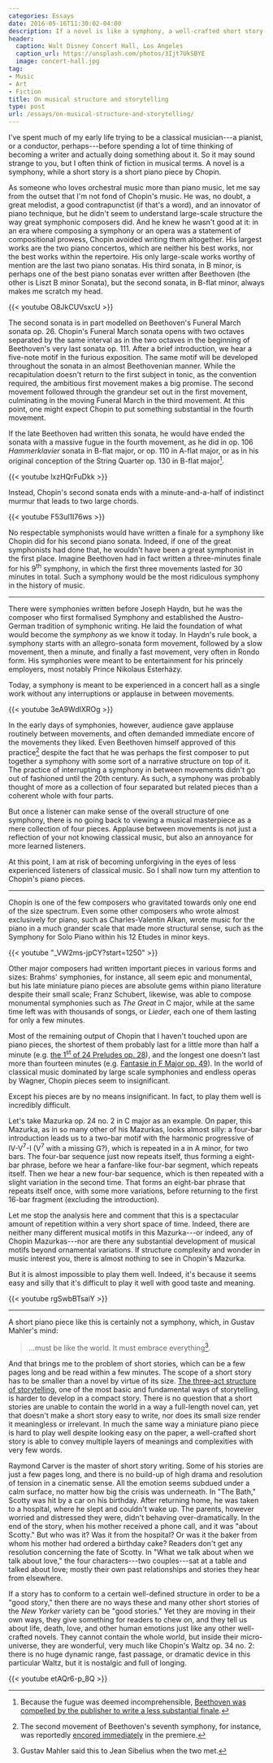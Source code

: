 ```yaml
---
categories: Essays
date: 2016-05-16T11:30:02-04:00
description: If a novel is like a symphony, a well-crafted short story is like a piano piece by Chopin
header:
  caption: Walt Disney Concert Hall, Los Angeles
  caption_url: https://unsplash.com/photos/3Ijt7UkSBYE
  image: concert-hall.jpg
tag:
- Music
- Art
- Fiction
title: On musical structure and storytelling
type: post
url: /essays/on-musical-structure-and-storytelling/
---
```

I've spent much of my early life trying to be a classical musician---a pianist, or a conductor, perhaps---before spending a lot of time thinking of becoming a writer and actually doing something about it. So it may sound strange to you, but I often think of fiction in musical terms. A novel is a symphony, while a short story is a short piano piece by Chopin.

As someone who loves orchestral music more than piano music, let me say from the outset that I'm not fond of Chopin's music. He was, no doubt, a great melodist, a good contrapunctist (if that's a word), and an innovator of piano technique, but he didn't seem to understand large-scale structure the way great symphonic composers did. And he knew he wasn't good at it: in an era where composing a symphony or an opera was a statement of compositional prowess, Chopin avoided writing them altogether. His largest works are the two piano concertos, which are neither his best works, nor the best works within the repertoire. His only large-scale works worthy of mention are the last two piano sonatas. His third sonata, in B minor, is perhaps one of the best piano sonatas ever written after Beethoven (the other is Liszt B minor Sonata), but the second sonata, in B-flat minor, always makes me scratch my head.

{{< youtube O8JkCUVsxcU >}}

The second sonata is in part modelled on Beethoven's Funeral March sonata op. 26. Chopin's Funeral March sonata opens with two octaves separated by the same interval as in the two octaves in the beginning of Beethoven's very last sonata op. 111. After a brief introduction, we hear a five-note motif in the furious exposition. The same motif will be developed throughout the sonata in an almost Beethovenian manner. While the recapitulation doesn't return to the first subject in tonic, as the convention required, the ambitious first movement makes a big promise. The second movement followed through the grandeur set out in the first movement, culminating in the moving Funeral March in the third movement. At this point, one might expect Chopin to put something substantial in the fourth movement.

If the late Beethoven had written this sonata, he would have ended the sonata with a massive fugue in the fourth movement, as he did in op. 106 *Hammerklavier* sonata in B-flat major, or op. 110 in A-flat major, or as in his original conception of the String Quarter op. 130 in B-flat major[^1].

{{< youtube lxzHQrFuDkk >}}

Instead, Chopin's second sonata ends with a minute-and-a-half of indistinct murmur that leads to two large chords.

{{< youtube F53ul1I76ws >}}

No respectable symphonists would have written a finale for a symphony like Chopin did for his second piano sonata. Indeed, if one of the great symphonists had done that, he wouldn't have been a great symphonist in the first place. Imagine Beethoven had in fact written a three-minutes finale for his 9<sup>th</sup> symphony, in which the first three movements lasted for 30 minutes in total. Such a symphony would be the most ridiculous symphony in the history of music.

***

There were symphonies written before Joseph Haydn, but he was the composer who first formalised Symphony and established the Austro-German tradition of symphonic writing. He laid the foundation of what would become the *symphony* as we know it today. In Haydn's rule book, a symphony starts with an allegro-sonata form movement, followed by a slow movement, then a minute, and finally a fast movement, very often in Rondo form. His symphonies were meant to be entertainment for his princely employers, most notably Prince Nikolaus Esterházy.

Today, a symphony is meant to be experienced in a concert hall as a single work without any interruptions or applause in between movements.

{{< youtube 3eA9WdIXROg >}}

In the early days of symphonies, however, audience gave applause routinely between movements, and often demanded immediate encore of the movements they liked. Even Beethoven himself approved of this practice[^2] despite the fact that he was perhaps the first composer to put together a symphony with some sort of a narrative structure on top of it. The practice of interrupting a symphony in between movements didn't go out of fashioned until the 20th century. As such, a symphony was probably thought of more as a collection of four separated but related pieces than a coherent whole with four parts.

But once a listener can make sense of the overall structure of one symphony, there is no going back to viewing a musical masterpiece as a mere collection of four pieces. Applause between movements is not just a reflection of your not knowing classical music, but also an annoyance for more learned listeners.

At this point, I am at risk of becoming unforgiving in the eyes of less experienced listeners of classical music. So I shall now turn my attention to Chopin's piano pieces.

***

Chopin is one of the few composers who gravitated towards only one end of the size spectrum. Even some other composers who wrote almost exclusively for piano, such as Charles-Valentin Alkan, wrote music for the piano in a much grander scale that made more structural sense, such as the Symphony for Solo Piano within his 12 Etudes in minor keys.

{{< youtube "_VW2ms-jpCY?start=1250" >}}

Other major composers had written important pieces in various forms and sizes: Brahms' symphonies, for instance, all seem epic and monumental, but his late miniature piano pieces are absolute gems within piano literature despite their small scale; Franz Schubert, likewise, was able to compose monumental symphonies such as *The Great* in C major, while at the same time left was with thousands of songs, or *Lieder*, each one of them lasting for only a few minutes.

Most of the remaining output of Chopin that I haven't touched upon are piano pieces, the shortest of them probably last for a little more than half a minute (e.g. [the 1<sup>st</sup> of 24 Preludes op. 28](https://youtu.be/sw2n5URLuVI)), and the longest one doesn't last more than fourteen minutes (e.g. [Fantasie in F Major op. 49](https://youtu.be/rhIuclUqaQE)). In the world of classical music dominated by large scale symphonies and endless operas by Wagner, Chopin pieces seem to insignificant.

Except his pieces are by no means insignificant. In fact, to play them well is incredibly difficult.

Let's take Mazurka op. 24 no. 2 in C major as an example. On paper, this Mazurka, as in so many other of his Mazurkas, looks almost silly: a four-bar introduction leads us to a two-bar motif with the harmonic progressive of IV-V<sup>7</sup>-I (V<sup>7</sup> with a missing G?), which is repeated in a in A minor, for two bars. The four-bar sequence just now repeats itself, thus forming a eight-bar phrase, before we hear a fanfare-like four-bar segment, which repeats itself. Then we hear a new four-bar sequence, which is then repeated with a slight variation in the second time. That forms an eight-bar phrase that repeats itself once, with some more variations, before returning to the first 16-bar fragment (excluding the introduction).

Let me stop the analysis here and comment that this is a spectacular amount of repetition within a very short space of time. Indeed, there are neither many different musical motifs in this Mazurka---or indeed, any of Chopin Mazurkas---nor are there any substantial development of musical motifs beyond ornamental variations. If structure complexity and wonder in music interest you, there is almost nothing to see in Chopin's Mazurka.

But it is almost impossible to play them well. Indeed, it's because it seems easy and silly that it's difficult to play it well with good taste and meaning.

{{< youtube rgSwbBTsaiY >}}

***

A short piano piece like this is certainly not a symphony, which, in Gustav Mahler's mind:

> ...must be like the world. It must embrace everything[^3].

And that brings me to the problem of short stories, which can be a few pages long and be read within a few minutes. The scope of a short story has to be smaller than a novel by virtue of its size. [The three-act structure of storytelling](/essays/on-happy-endings/), one of the most basic and fundamental ways of storytelling, is harder to develop in a compact story. There is no question that a short stories are unable to contain the world in a way a full-length novel can, yet that doesn't make a short story easy to write, nor does its small size render it meaningless or irrelevant. In much the same way a miniature piano piece is hard to play well despite looking easy on the paper, a well-crafted short story is able to convey multiple layers of meanings and complexities with very few words.

Raymond Carver is the master of short story writing. Some of his stories are just a few pages long, and there is no build-up of high drama and resolution of tension in a cinematic sense. All the emotion seems subdued under a calm surface, no matter how big the crisis was underneath. In "The Bath," Scotty was hit by a car on his birthday. After returning home, he was taken to a hospital, where he slept and couldn't wake up. The parents, however worried and distressed they were, didn't behaving over-dramatically. In the end of the story, when his mother received a phone call, and it was "about Scotty." But who was it? Was it from the hospital? Or was it the baker from whom his mother had ordered a birthday cake? Readers don't get any resolution concerning the fate of Scotty. In "What we talk about when we talk about love," the four characters---two couples---sat at a table and talked about love; mostly their own past relationships and stories they hear from elsewhere.

If a story has to conform to a certain well-defined structure in order to be a "good story," then there are no ways these and many other short stories of the *New Yorker* variety can be "good stories." Yet they are moving in their own ways, they give something for readers to chew on, and they tell us about life, death, love, and other human emotions just like any other well-crafted novels. They cannot contain the whole world, but inside their micro-universe, they are wonderful, very much like Chopin's Waltz op. 34 no. 2: there is no huge dynamic range, fast passage, or dramatic device in this particular Waltz, but it is nostalgic and full of longing.

{{< youtube etAQr6-p_8Q >}}

[^1]: Because the fugue was deemed incomprehensible, [Beethoven was compelled by the publisher to write a less substantial finale](https://goo.gl/wlzJCn).

[^2]: The second movement of Beethoven's seventh symphony, for instance, was reportedly [encored immediately](https://goo.gl/AuQUGi) in the premiere.

[^3]: Gustav Mahler said this to Jean Sibelius when the two met.
